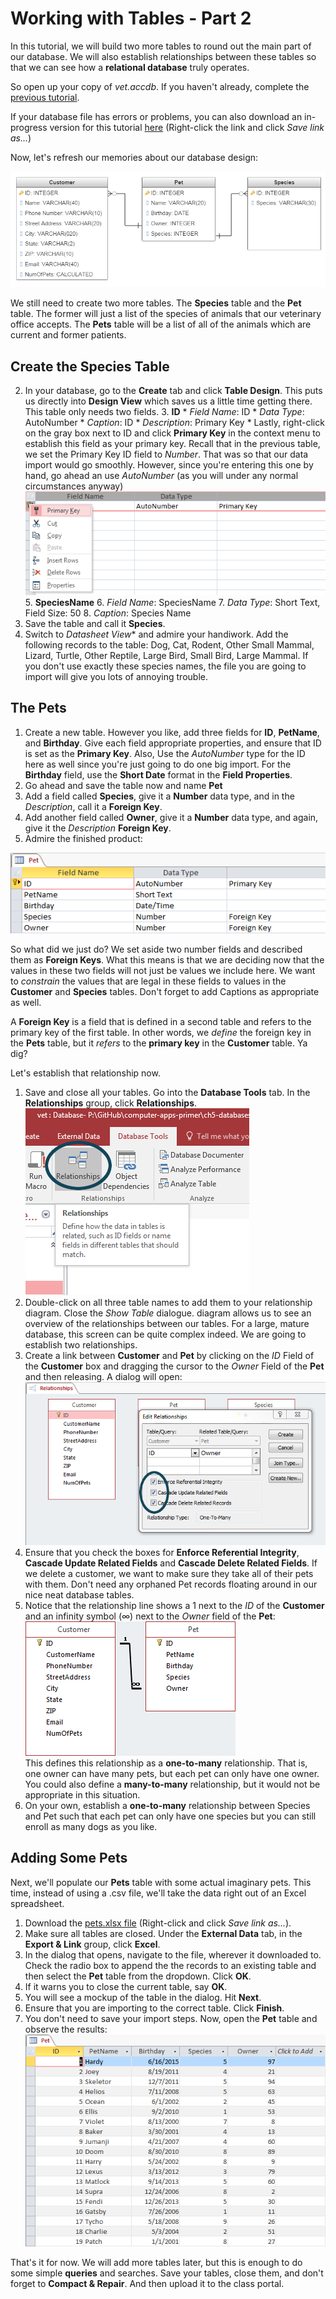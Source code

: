 # Working with Tables - Part 2

In this tutorial, we will build two more tables to round out the main part of our database. We will also establish relationships between these tables so that we can see how a **relational database** truly operates.

So open up your copy of _vet.accdb_. If you haven't already, complete the [previous tutorial](5-3-tables-1.md).

If your database file has errors or problems, you can also download an in-progress version for this tutorial [here](res/vet2_start.accdb) (Right-click the link and click _Save link as..._)

Now, let's refresh our memories about our database design:

![table design](images/5-3-tables-4.png)

We still need to create two more tables. The **Species** table and the **Pet** table. The former will just a list of the species of animals that our veterinary office accepts. The **Pets** table will be a list of all of the animals which are current and former patients.

## Create the Species Table
2. In your database, go to the **Create** tab and click **Table Design**. This puts us directly into **Design View** which saves us a little time getting there. This table only needs two fields.
    3. **ID**
        * _Field Name_: ID
        * _Data Type_: AutoNumber
        * _Caption_: ID
        * _Description_: Primary Key
        * Lastly, right-click on the gray box next to ID and click **Primary Key** in the context menu to establish this field as your primary key. Recall that in the previous table, we set the Primary Key ID field to _Number_. That was so that our data import would go smoothly. However, since you're entering this one by hand, go ahead an use _AutoNumber_ (as you will under any normal circumstances anyway)<br /> ![PK](images/5-4/1-primary_key.png)
    5. **SpeciesName**
        6. _Field Name_: SpeciesName
        7. _Data Type_: Short Text, Field Size: 50
        8. _Caption_: Species Name
1. Save the table and call it **Species**.
9. Switch to *Datasheet View** and admire your handiwork. Add the following records to the table: Dog, Cat, Rodent, Other Small Mammal, Lizard, Turtle, Other Reptile, Large Bird, Small Bird, Large Mammal. If you don't use exactly these species names, the file you are going to import will give you lots of annoying trouble.

## The Pets

1. Create a new table. However you like, add three fields for **ID**, **PetName**, and **Birthday**. Give each field appropriate properties, and ensure that ID is set as the **Primary Key**. Also, Use the _AutoNumber_ type for the ID here as well since you're just going to do one big import. For the **Birthday** field, use the **Short Date** format in the **Field Properties**.
2. Go ahead and save the table now and name **Pet**
3. Add a field called **Species**, give it a **Number** data type, and in the _Description_, call it a **Foreign Key**.
4. Add another field called **Owner**, give it a **Number** data type, and again, give it the _Description_ **Foreign Key**.
1. Admire the finished product:

![pet table](images/5-4/2-pet_table_design.png)

So what did we just do? We set aside two number fields and described them as **Foreign Keys**. What this means is that we are deciding now that the values in these two fields will not just be values we include here. We want to _constrain_ the values that are legal in these fields to values in the **Customer** and **Species** tables. Don't forget to add Captions as appropriate as well.

A **Foreign Key** is a field that is defined in a second table and refers to the primary key of the first table. In other words, we _define_ the foreign key in the **Pets** table, but it _refers_ to the **primary key** in the **Customer** table. Ya dig?

Let's establish that relationship now.

1. Save and close all your tables. Go into the **Database Tools** tab. In the **Relationships** group, click **Relationships**.<br /> ![Relationships](images/5-4/3-relationships.png)
2. Double-click on all three table names to add them to your relationship diagram. Close the _Show Table_ dialogue. diagram allows us to see an overview of the relationships between our tables. For a large, mature database, this screen can be quite complex indeed. We are going to establish two relationships.
3. Create a link between **Customer** and **Pet** by clicking on the _ID_ Field of the **Customer** box and dragging the cursor to the _Owner_ Field of the **Pet** and then releasing. A dialog will open: <br />![owner->pet](images/5-4/4-owner-pet.png)
4. Ensure that you check the boxes for **Enforce Referential Integrity**, **Cascade Update Related Fields** and **Cascade Delete Related Fields**. If we delete a customer, we want to make sure they take all of their pets with them. Don't need any orphaned Pet records floating around in our nice neat database tables.
5. Notice that the relationship line shows a 1 next to the _ID_ of the **Customer** and an infinity symbol (&#x221e;) next to the _Owner_ field of the **Pet**: <br />![owner->pet](images/5-4/5-owner-pet.png) <br /> This defines this relationship as a **one-to-many** relationship. That is, one owner can have many pets, but each pet can only have one owner. You could also define a **many-to-many** relationship, but it would not be appropriate in this situation.
6. On your own, establish a **one-to-many** relationship between Species and Pet such that each pet can only have one species but you can still enroll as many dogs as you like.

## Adding Some Pets

Next, we'll populate our **Pets** table with some actual imaginary pets. This time, instead of using a .csv file, we'll take the data right out of an Excel spreadsheet.

1. Download the [pets.xlsx file](res/pets.xlsx) (Right-click and click _Save link as..._).
1. Make sure all tables are closed. Under the **External Data** tab, in the **Export & Link** group, click **Excel**.
2. In the dialog that opens, navigate to the file, wherever it downloaded to. Check the radio box to append the the records to an existing table and then select the **Pet** table from the dropdown. Click **OK**.
3. If it warns you to close the current table, say **OK**.
4. You will see a mockup of the table in the dialog. Hit **Next**.
5. Ensure that you are importing to the correct table. Click **Finish**.
6. You don't need to save your import steps. Now, open the **Pet** table and observe the results:<br />![pets done](images/5-4/5-3-pets_done.png)

That's it for now. We will add more tables later, but this is enough to do some simple **queries** and searches. Save your tables, close them, and don't forget to **Compact & Repair**. And then upload it to the class portal.
